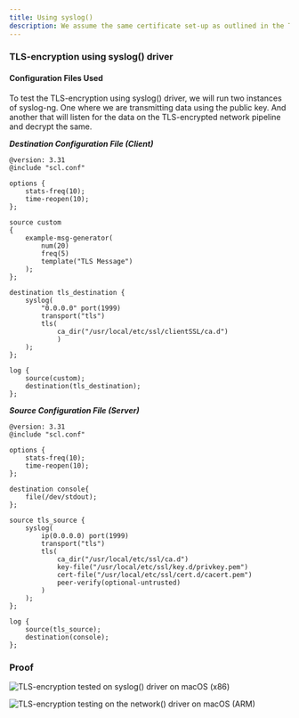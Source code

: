 ```yaml
---
title: Using syslog()
description: We assume the same certificate set-up as outlined in the TLS-Encryption post.
---
```


### TLS-encryption using syslog() driver

#### Configuration Files Used

To test the TLS-encryption using syslog() driver, we will run two instances of syslog-ng. One where we are transmitting data using the public key. And another that will listen for the data on the TLS-encrypted network pipeline and decrypt the same.

_**Destination Configuration File (Client)**_

```config
@version: 3.31
@include "scl.conf"

options {
    stats-freq(10);
    time-reopen(10);
};

source custom
{
    example-msg-generator(
        num(20)
        freq(5)
        template("TLS Message")
    );
};

destination tls_destination {
    syslog(
        "0.0.0.0" port(1999)
        transport("tls")
        tls( 
            ca_dir("/usr/local/etc/ssl/clientSSL/ca.d")
            )
    );
};

log {
    source(custom);
    destination(tls_destination);
};
```

_**Source Configuration File (Server)**_

```config
@version: 3.31
@include "scl.conf"

options {
    stats-freq(10);
    time-reopen(10);
};

destination console{
    file(/dev/stdout);
};

source tls_source {
    syslog(
        ip(0.0.0.0) port(1999)
        transport("tls")
        tls(
            ca_dir("/usr/local/etc/ssl/ca.d")
            key-file("/usr/local/etc/ssl/key.d/privkey.pem")
            cert-file("/usr/local/etc/ssl/cert.d/cacert.pem")
            peer-verify(optional-untrusted)
        )
    );
};

log {
    source(tls_source);
    destination(console);
};
```

### Proof

![TLS-encryption tested on syslog() driver on macOS (x86)](<{{dev_img_folder}}/module-support/Screenshot 2021-07-06 at 4.01.08 PM.png>)

![TLS-encryption testing on the network() driver on macOS (ARM)](<{{dev_img_folder}}/module-support/Screenshot 2021-07-15 at 1.13.41 AM.png>)

